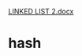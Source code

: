 [LINKED LIST 2.docx](https://github.com/Zubairchouhan/hash/files/7231623/LINKED.LIST.2.docx)
# hash
